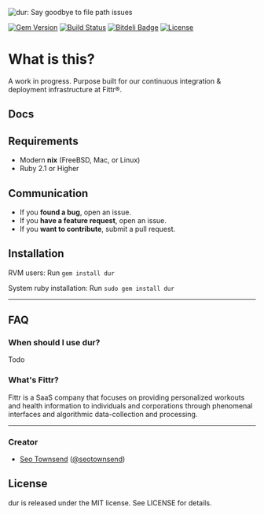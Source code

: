 ![dur: Say goodbye to file path issues](https://raw.githubusercontent.com/sotownsend/dur/master/logo.png)

[![Gem Version](https://badge.fury.io/rb/iarrogant.svg)](http://badge.fury.io/rb/dur)
[![Build Status](https://travis-ci.org/sotownsend/dur.svg)](https://travis-ci.org/sotownsend/dur)
[![Bitdeli Badge](https://d2weczhvl823v0.cloudfront.net/sotownsend/dur/trend.png)](https://bitdeli.com/free "Bitdeli Badge")
[![License](http://img.shields.io/badge/license-MIT-green.svg?style=flat)](https://github.com/sotownsend/dur/blob/master/LICENSE)

# What is this?

A work in progress. Purpose built for our continuous integration & deployment infrastructure at Fittr®.

## Docs

## Requirements

- Modern **nix** (FreeBSD, Mac, or Linux)
- Ruby 2.1 or Higher

## Communication

- If you **found a bug**, open an issue.
- If you **have a feature request**, open an issue.
- If you **want to contribute**, submit a pull request.

## Installation

RVM users:
Run `gem install dur`

System ruby installation:
Run `sudo gem install dur`

---

## FAQ

### When should I use dur?

Todo

### What's Fittr?

Fittr is a SaaS company that focuses on providing personalized workouts and health information to individuals and corporations through phenomenal interfaces and algorithmic data-collection and processing.

* * *

### Creator

- [Seo Townsend](http://github.com/sotownsend) ([@seotownsend](https://twitter.com/seotownsend))

## License

dur is released under the MIT license. See LICENSE for details.
